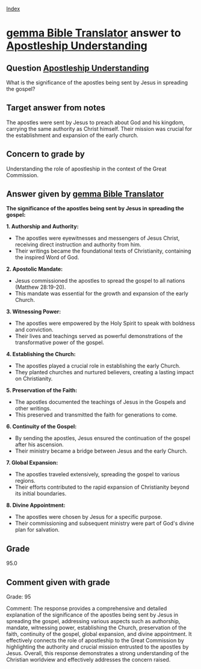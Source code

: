 
[Index](../../index.md)
# [gemma Bible Translator](../../answering_models/gemma_Bible_Translator.md) answer to [Apostleship Understanding](../../questions/Apostleship_Understanding.md)

## Question [Apostleship Understanding](../../questions/Apostleship_Understanding.md)
What is the significance of the apostles being sent by Jesus in spreading the gospel?

## Target answer from notes
The apostles were sent by Jesus to preach about God and his kingdom, carrying the same authority as Christ himself. Their mission was crucial for the establishment and expansion of the early church.

## Concern to grade by
Understanding the role of apostleship in the context of the Great Commission.

## Answer given by [gemma Bible Translator](../../answering_models/gemma_Bible_Translator.md)
**The significance of the apostles being sent by Jesus in spreading the gospel:**

**1. Authorship and Authority:**

* The apostles were eyewitnesses and messengers of Jesus Christ, receiving direct instruction and authority from him.
* Their writings became the foundational texts of Christianity, containing the inspired Word of God.

**2. Apostolic Mandate:**

* Jesus commissioned the apostles to spread the gospel to all nations (Matthew 28:19-20).
* This mandate was essential for the growth and expansion of the early Church.

**3. Witnessing Power:**

* The apostles were empowered by the Holy Spirit to speak with boldness and conviction.
* Their lives and teachings served as powerful demonstrations of the transformative power of the gospel.

**4. Establishing the Church:**

* The apostles played a crucial role in establishing the early Church.
* They planted churches and nurtured believers, creating a lasting impact on Christianity.

**5. Preservation of the Faith:**

* The apostles documented the teachings of Jesus in the Gospels and other writings.
* This preserved and transmitted the faith for generations to come.

**6. Continuity of the Gospel:**

* By sending the apostles, Jesus ensured the continuation of the gospel after his ascension.
* Their ministry became a bridge between Jesus and the early Church.

**7. Global Expansion:**

* The apostles traveled extensively, spreading the gospel to various regions.
* Their efforts contributed to the rapid expansion of Christianity beyond its initial boundaries.

**8. Divine Appointment:**

* The apostles were chosen by Jesus for a specific purpose.
* Their commissioning and subsequent ministry were part of God's divine plan for salvation.

## Grade
95.0

## Comment given with grade
Grade: 95

Comment: The response provides a comprehensive and detailed explanation of the significance of the apostles being sent by Jesus in spreading the gospel, addressing various aspects such as authorship, mandate, witnessing power, establishing the Church, preservation of the faith, continuity of the gospel, global expansion, and divine appointment. It effectively connects the role of apostleship to the Great Commission by highlighting the authority and crucial mission entrusted to the apostles by Jesus. Overall, this response demonstrates a strong understanding of the Christian worldview and effectively addresses the concern raised.
